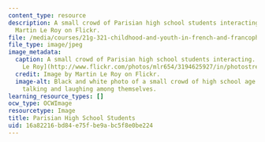```yaml
---
content_type: resource
description: A small crowd of Parisian high school students interacting. Image by
  Martin Le Roy on Flickr.
file: /media/courses/21g-321-childhood-and-youth-in-french-and-francophone-cultures-spring-2013/16a82216bd84e75fbe9abc5f8e0be224_21g-321s13.jpg
file_type: image/jpeg
image_metadata:
  caption: A small crowd of Parisian high school students interacting. (Image by [Martin
    Le Roy](http://www.flickr.com/photos/mlr654/3194625927/in/photostream/) on Flickr.)
  credit: Image by Martin Le Roy on Flickr.
  image-alt: Black and white photo of a small crowd of high school age boys and girls
    talking and laughing among themselves.
learning_resource_types: []
ocw_type: OCWImage
resourcetype: Image
title: Parisian High School Students
uid: 16a82216-bd84-e75f-be9a-bc5f8e0be224
---
```

